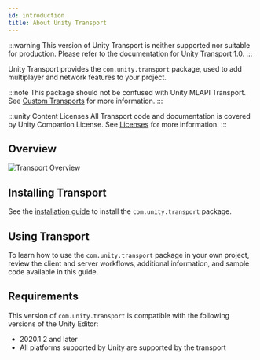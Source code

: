 ```yaml
---
id: introduction
title: About Unity Transport
---
```


:::warning
This version of Unity Transport is neither supported nor suitable for production. Please refer to the documentation for Unity Transport 1.0.
:::

Unity Transport provides the `com.unity.transport` package, used to add multiplayer and network features to your project.

:::note
This package should not be confused with Unity MLAPI Transport. See [Custom Transports](/docs/advanced-topics/custom-transports) for more information.
:::

:::unity Content Licenses
All Transport code and documentation is covered by Unity Companion License. See [Licenses](/reference/license) for more information.
:::

## Overview

![Transport Overview](/img/transport/layercake.png)

## Installing Transport

See the [installation guide](install.md) to install the `com.unity.transport` package.

## Using Transport

To learn how to use the `com.unity.transport` package in your own project, review the client and server workflows, additional information, and sample code available in this guide.

##  Requirements

This version of `com.unity.transport` is compatible with the following versions of the Unity Editor:

* 2020.1.2 and later
* All platforms supported by Unity are supported by the transport